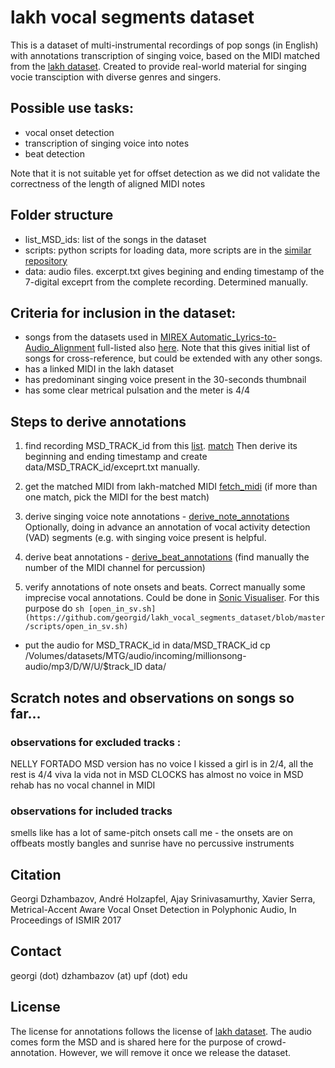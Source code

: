 
# lakh vocal segments dataset

This is a dataset of multi-instrumental recordings of pop songs (in English) with annotations transcription of singing voice,  based on the MIDI matched from the [lakh dataset](http://colinraffel.com/projects/lmd/). Created to provide real-world material for singing vocie transciption with diverse genres and singers.


## Possible use tasks:
- vocal onset detection
- transcription of singing voice into notes
- beat detection

Note that it is not suitable yet for offset detection as we did not validate the correctness of the length of aligned MIDI notes

## Folder structure
- list_MSD_ids:  list of the songs in the dataset
- scripts:  python scripts for loading data, more scripts are in the [similar repository](https://github.com/georgid/otmm_vocal_segments_dataset/tree/master/scripts)
- data: audio files. excerpt.txt gives begining and ending timestamp of the 7-digital exceprt from the complete recording. Determined manually.


## Criteria for inclusion in the dataset:

- songs from the datasets used in [MIREX Automatic_Lyrics-to-Audio_Alignment](http://www.music-ir.org/mirex/wiki/2017:Automatic_Lyrics-to-Audio_Alignment) full-listed also [here](https://docs.google.com/document/d/1bOefN9gEqYKPl7x3kmnJ1OWsjLuApza-9246qlBbMNY/edit?usp=sharing). Note that this gives initial list of songs for cross-reference, but could be extended with any other songs.
- has a linked MIDI in the lakh dataset 
- has predominant singing voice present in the 30-seconds thumbnail
- has some clear metrical pulsation and the meter is 4/4

## Steps to derive annotations
1) find recording MSD_TRACK_id from this [list](https://labrosa.ee.columbia.edu/millionsong/sites/default/files/AdditionalFiles/unique_tracks.txt).  [match](https://github.com/georgid/lakh_vocal_segments_dataset/blob/master/scripts/match.py) 
Then derive its beginning and ending timestamp and create data/MSD_TRACK_id/exceprt.txt manually.

2) get the matched MIDI from lakh-matched MIDI [fetch_midi](https://github.com/georgid/lakh_vocal_segments_dataset/blob/master/scripts/fetch_midi.py)  (if more than one match, pick the MIDI for the best match)

3) derive singing voice note annotations  - 
[derive_note_annotations](https://github.com/georgid/lakh_vocal_segments_dataset/blob/master/scripts/derive_note_annotations.py) Optionally, doing in advance an annotation of vocal activity detection (VAD) segments (e.g. with singing voice present is helpful.

4) derive beat annotations - [derive_beat_annotations](https://github.com/georgid/lakh_vocal_segments_dataset/blob/master/scripts/derive_beat_annotations.py) (find manually the number of the MIDI channel for percussion)

5) verify annotations of note onsets and beats. Correct manually some imprecise vocal annotations. Could be done in [Sonic Visualiser](http://www.sonicvisualiser.org/). For this purpose do `sh [open_in_sv.sh](https://github.com/georgid/lakh_vocal_segments_dataset/blob/master/scripts/open_in_sv.sh)`

- put the audio for MSD_TRACK_id in data/MSD_TRACK_id 
cp /Volumes/datasets/MTG/audio/incoming/millionsong-audio/mp3/D/W/U/$track_ID data/ 



## Scratch notes and observations on songs so far...
### observations for excluded tracks :
NELLY FORTADO MSD version has no voice
I kissed a girl is in 2/4, all the rest is 4/4
viva la vida not in MSD
CLOCKS has almost no voice in MSD
rehab has no vocal channel in MIDI


### observations for included tracks
smells like has a lot of same-pitch onsets
call me - the onsets are on offbeats mostly
bangles and sunrise have no percussive instruments


## Citation

Georgi Dzhambazov, André Holzapfel, Ajay Srinivasamurthy, Xavier Serra, Metrical-Accent Aware Vocal Onset Detection in Polyphonic Audio, In Proceedings of ISMIR 2017

## Contact

georgi (dot) dzhambazov (at) upf (dot) edu

## License
The license for annotations follows the license of [lakh dataset](http://colinraffel.com/projects/lmd/).
The audio comes form the MSD and is shared here for the purpose of crowd-annotation. However, we will remove it once we release the dataset.

